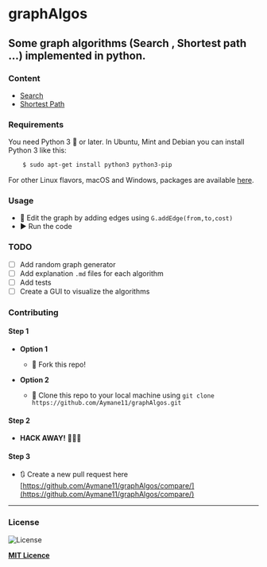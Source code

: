 # graphAlgos

Some graph algorithms (Search , Shortest path ...) implemented in python.
---

### Content
 - [Search](https://github.com/Aymane11/graphAlgos/tree/master/search)
 - [Shortest Path](https://github.com/Aymane11/graphAlgos/tree/master/shortest-path)

### Requirements

You need Python 3 :snake: or later. In Ubuntu, Mint and Debian you can install Python 3 like this:

```bash
    $ sudo apt-get install python3 python3-pip
```

For other Linux flavors, macOS and Windows, packages are available [here](https://www.python.org/getit/).

### Usage

- :wrench: Edit the graph by adding edges using `G.addEdge(from,to,cost)`
- :arrow_forward: Run the code

### TODO

- [ ] Add random graph generator
- [ ] Add explanation `.md` files for each algorithm
- [ ] Add tests
- [ ] Create a GUI to visualize the algorithms

### Contributing

#### Step 1

- **Option 1**
    - 🍴 Fork this repo!

- **Option 2**
    - 👯 Clone this repo to your local machine using `git clone https://github.com/Aymane11/graphAlgos.git`

#### Step 2

- **HACK AWAY!** 🔨🔨🔨

#### Step 3

- 🔃 Create a new pull request here [https://github.com/Aymane11/graphAlgos/compare/](https://github.com/Aymane11/graphAlgos/compare/)

---

### License
![License](https://img.shields.io/github/license/Aymane11/graphAlgos)

**[MIT Licence](https://choosealicense.com/licenses/mit/)**
